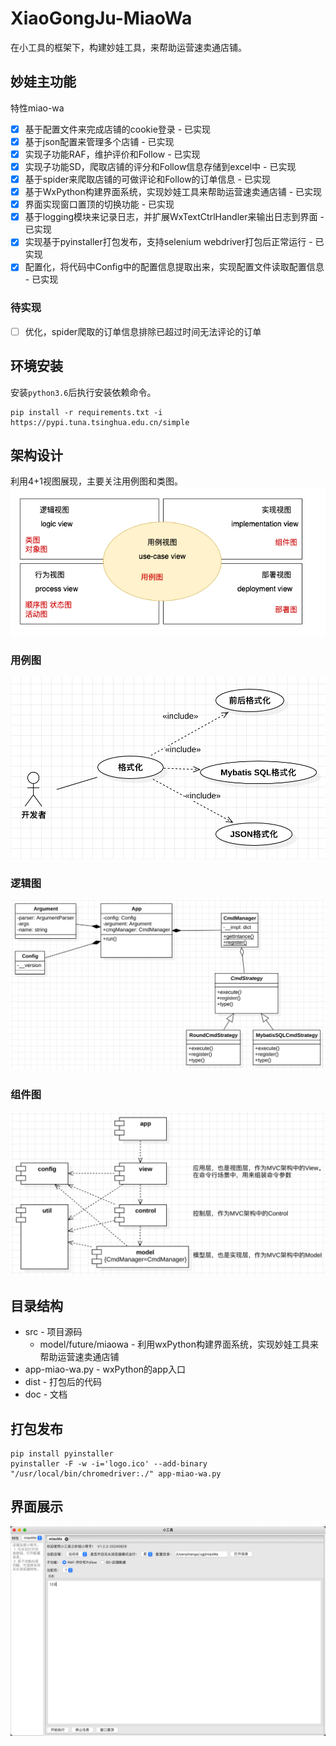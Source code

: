 # XiaoGongJu-MiaoWa
在小工具的框架下，构建妙娃工具，来帮助运营速卖通店铺。

## 妙娃主功能
特性miao-wa
- [x] 基于配置文件来完成店铺的cookie登录 - 已实现
- [x] 基于json配置来管理多个店铺 - 已实现
- [x] 实现子功能RAF，维护评价和Follow - 已实现
- [x] 实现子功能SD，爬取店铺的评分和Follow信息存储到excel中 - 已实现
- [x] 基于spider来爬取店铺的可做评论和Follow的订单信息 - 已实现
- [x] 基于WxPython构建界面系统，实现妙娃工具来帮助运营速卖通店铺 - 已实现
- [x] 界面实现窗口置顶的切换功能 - 已实现
- [x] 基于logging模块来记录日志，并扩展WxTextCtrlHandler来输出日志到界面 - 已实现
- [x] 实现基于pyinstaller打包发布，支持selenium webdriver打包后正常运行 - 已实现
- [x] 配置化，将代码中Config中的配置信息提取出来，实现配置文件读取配置信息 - 已实现

### 待实现
- [ ] 优化，spider爬取的订单信息排除已超过时间无法评论的订单


## 环境安装
安装`python3.6`后执行安装依赖命令。
``` shell
pip install -r requirements.txt -i https://pypi.tuna.tsinghua.edu.cn/simple
```

## 架构设计
利用4+1视图展现，主要关注用例图和类图。
![](./doc/res/4+1.drawio.png)
### 用例图
![](./doc/res/use-case.png)
### 逻辑图
![](./doc/res/logical-view.png)
### 组件图
![](./doc/res/compontent.png)

## 目录结构
* src - 项目源码
  * model/future/miaowa - 利用wxPython构建界面系统，实现妙娃工具来帮助运营速卖通店铺
* app-miao-wa.py - wxPython的app入口
* dist - 打包后的代码
* doc - 文档

## 打包发布
``` shell
pip install pyinstaller
pyinstaller -F -w -i='logo.ico' --add-binary "/usr/local/bin/chromedriver:./" app-miao-wa.py
```

## 界面展示
![](./doc/res/app-miao-wa.png)

